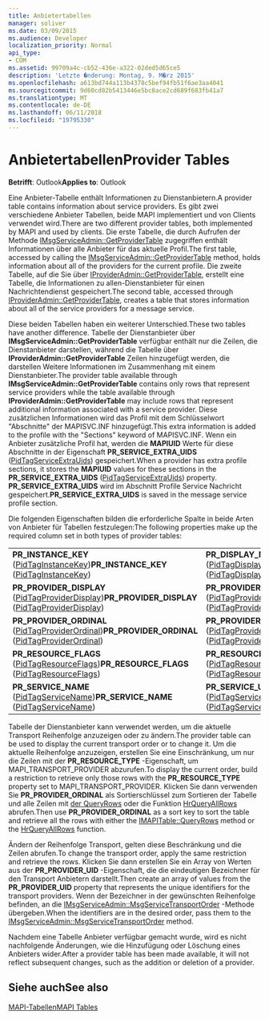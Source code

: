```yaml
---
title: Anbietertabellen
manager: soliver
ms.date: 03/09/2015
ms.audience: Developer
localization_priority: Normal
api_type:
- COM
ms.assetid: 99709a4c-cb52-436e-a322-02ded5d65ce5
description: 'Letzte �nderung: Montag, 9. M�rz 2015'
ms.openlocfilehash: a613bd744a113b4378c5bef94fb51f6ae3aa4041
ms.sourcegitcommit: 9d60cd82b5413446e5bc8ace2cd689f683fb41a7
ms.translationtype: MT
ms.contentlocale: de-DE
ms.lasthandoff: 06/11/2018
ms.locfileid: "19795330"
---
```

# <a name="provider-tables"></a><span data-ttu-id="21a87-103">Anbietertabellen</span><span class="sxs-lookup"><span data-stu-id="21a87-103">Provider Tables</span></span>

  
  
<span data-ttu-id="21a87-104">**Betrifft**: Outlook</span><span class="sxs-lookup"><span data-stu-id="21a87-104">**Applies to**: Outlook</span></span> 
  
<span data-ttu-id="21a87-105">Eine Anbieter-Tabelle enthält Informationen zu Dienstanbietern.</span><span class="sxs-lookup"><span data-stu-id="21a87-105">A provider table contains information about service providers.</span></span> <span data-ttu-id="21a87-106">Es gibt zwei verschiedene Anbieter Tabellen, beide MAPI implementiert und von Clients verwendet wird.</span><span class="sxs-lookup"><span data-stu-id="21a87-106">There are two different provider tables, both implemented by MAPI and used by clients.</span></span> <span data-ttu-id="21a87-107">Die erste Tabelle, die durch Aufrufen der Methode [IMsgServiceAdmin::GetProviderTable](imsgserviceadmin-getprovidertable.md) zugegriffen enthält Informationen über alle Anbieter für das aktuelle Profil.</span><span class="sxs-lookup"><span data-stu-id="21a87-107">The first table, accessed by calling the [IMsgServiceAdmin::GetProviderTable](imsgserviceadmin-getprovidertable.md) method, holds information about all of the providers for the current profile.</span></span> <span data-ttu-id="21a87-108">Die zweite Tabelle, auf die Sie über [IProviderAdmin::GetProviderTable](iprovideradmin-getprovidertable.md), erstellt eine Tabelle, die Informationen zu allen-Dienstanbieter für einen Nachrichtendienst gespeichert.</span><span class="sxs-lookup"><span data-stu-id="21a87-108">The second table, accessed through [IProviderAdmin::GetProviderTable](iprovideradmin-getprovidertable.md), creates a table that stores information about all of the service providers for a message service.</span></span>
  
<span data-ttu-id="21a87-109">Diese beiden Tabellen haben ein weiterer Unterschied.</span><span class="sxs-lookup"><span data-stu-id="21a87-109">These two tables have another difference.</span></span> <span data-ttu-id="21a87-110">Tabelle der Dienstanbieter über **IMsgServiceAdmin::GetProviderTable** verfügbar enthält nur die Zeilen, die Dienstanbieter darstellen, während die Tabelle über **IProviderAdmin::GetProviderTable** Zeilen hinzugefügt werden, die darstellen Weitere Informationen im Zusammenhang mit einem Dienstanbieter.</span><span class="sxs-lookup"><span data-stu-id="21a87-110">The provider table available through **IMsgServiceAdmin::GetProviderTable** contains only rows that represent service providers while the table available through **IProviderAdmin::GetProviderTable** may include rows that represent additional information associated with a service provider.</span></span> <span data-ttu-id="21a87-111">Diese zusätzlichen Informationen wird das Profil mit dem Schlüsselwort "Abschnitte" der MAPISVC.INF hinzugefügt.</span><span class="sxs-lookup"><span data-stu-id="21a87-111">This extra information is added to the profile with the "Sections" keyword of MAPISVC.INF.</span></span> <span data-ttu-id="21a87-112">Wenn ein Anbieter zusätzliche Profil hat, werden die **MAPIUID** Werte für diese Abschnitte in der Eigenschaft **PR_SERVICE_EXTRA_UIDS** ([PidTagServiceExtraUids](pidtagserviceextrauids-canonical-property.md)) gespeichert.</span><span class="sxs-lookup"><span data-stu-id="21a87-112">When a provider has extra profile sections, it stores the **MAPIUID** values for these sections in the **PR_SERVICE_EXTRA_UIDS** ([PidTagServiceExtraUids](pidtagserviceextrauids-canonical-property.md)) property.</span></span> <span data-ttu-id="21a87-113">**PR_SERVICE_EXTRA_UIDS** wird im Abschnitt Profile Service Nachricht gespeichert.</span><span class="sxs-lookup"><span data-stu-id="21a87-113">**PR_SERVICE_EXTRA_UIDS** is saved in the message service profile section.</span></span> 
  
<span data-ttu-id="21a87-114">Die folgenden Eigenschaften bilden die erforderliche Spalte in beide Arten von Anbieter für Tabellen festzulegen:</span><span class="sxs-lookup"><span data-stu-id="21a87-114">The following properties make up the required column set in both types of provider tables:</span></span>
  
|||
|:-----|:-----|
|<span data-ttu-id="21a87-115">**PR_INSTANCE_KEY** ([PidTagInstanceKey](pidtaginstancekey-canonical-property.md))</span><span class="sxs-lookup"><span data-stu-id="21a87-115">**PR_INSTANCE_KEY** ([PidTagInstanceKey](pidtaginstancekey-canonical-property.md))</span></span>  <br/> |<span data-ttu-id="21a87-116">**PR_DISPLAY_NAME** ([PidTagDisplayName](pidtagdisplayname-canonical-property.md))</span><span class="sxs-lookup"><span data-stu-id="21a87-116">**PR_DISPLAY_NAME** ([PidTagDisplayName](pidtagdisplayname-canonical-property.md))</span></span>  <br/> |
|<span data-ttu-id="21a87-117">**PR_PROVIDER_DISPLAY** ([PidTagProviderDisplay](pidtagproviderdisplay-canonical-property.md))</span><span class="sxs-lookup"><span data-stu-id="21a87-117">**PR_PROVIDER_DISPLAY** ([PidTagProviderDisplay](pidtagproviderdisplay-canonical-property.md))</span></span>  <br/> |<span data-ttu-id="21a87-118">**PR_PROVIDER_DLL_NAME** ([PidTagProviderDllName](pidtagproviderdllname-canonical-property.md))</span><span class="sxs-lookup"><span data-stu-id="21a87-118">**PR_PROVIDER_DLL_NAME** ([PidTagProviderDllName](pidtagproviderdllname-canonical-property.md))</span></span>  <br/> |
|<span data-ttu-id="21a87-119">**PR_PROVIDER_ORDINAL** ([PidTagProviderOrdinal](pidtagproviderordinal-canonical-property.md))</span><span class="sxs-lookup"><span data-stu-id="21a87-119">**PR_PROVIDER_ORDINAL** ([PidTagProviderOrdinal](pidtagproviderordinal-canonical-property.md))</span></span>  <br/> |<span data-ttu-id="21a87-120">**PR_PROVIDER_UID** ([PidTagProviderUid](pidtagprovideruid-canonical-property.md))</span><span class="sxs-lookup"><span data-stu-id="21a87-120">**PR_PROVIDER_UID** ([PidTagProviderUid](pidtagprovideruid-canonical-property.md))</span></span>  <br/> |
|<span data-ttu-id="21a87-121">**PR_RESOURCE_FLAGS** ([PidTagResourceFlags](pidtagresourceflags-canonical-property.md))</span><span class="sxs-lookup"><span data-stu-id="21a87-121">**PR_RESOURCE_FLAGS** ([PidTagResourceFlags](pidtagresourceflags-canonical-property.md))</span></span>  <br/> |<span data-ttu-id="21a87-122">**PR_RESOURCE_TYPE** ([PidTagResourceType](pidtagresourcetype-canonical-property.md))</span><span class="sxs-lookup"><span data-stu-id="21a87-122">**PR_RESOURCE_TYPE** ([PidTagResourceType](pidtagresourcetype-canonical-property.md))</span></span>  <br/> |
|<span data-ttu-id="21a87-123">**PR_SERVICE_NAME** ([PidTagServiceName](pidtagservicename-canonical-property.md))</span><span class="sxs-lookup"><span data-stu-id="21a87-123">**PR_SERVICE_NAME** ([PidTagServiceName](pidtagservicename-canonical-property.md))</span></span>  <br/> |<span data-ttu-id="21a87-124">**PR_SERVICE_UID** ([PidTagServiceUid](pidtagserviceuid-canonical-property.md))</span><span class="sxs-lookup"><span data-stu-id="21a87-124">**PR_SERVICE_UID** ([PidTagServiceUid](pidtagserviceuid-canonical-property.md))</span></span>  <br/> |
   
<span data-ttu-id="21a87-125">Tabelle der Dienstanbieter kann verwendet werden, um die aktuelle Transport Reihenfolge anzuzeigen oder zu ändern.</span><span class="sxs-lookup"><span data-stu-id="21a87-125">The provider table can be used to display the current transport order or to change it.</span></span> <span data-ttu-id="21a87-126">Um die aktuelle Reihenfolge anzuzeigen, erstellen Sie eine Einschränkung, um nur die Zeilen mit der **PR_RESOURCE_TYPE** -Eigenschaft, um MAPI_TRANSPORT_PROVIDER abzurufen.</span><span class="sxs-lookup"><span data-stu-id="21a87-126">To display the current order, build a restriction to retrieve only those rows with the **PR_RESOURCE_TYPE** property set to MAPI_TRANSPORT_PROVIDER.</span></span> <span data-ttu-id="21a87-127">Klicken Sie dann verwenden Sie **PR_PROVIDER_ORDINAL** als Sortierschlüssel zum Sortieren der Tabelle und alle Zeilen mit [der QueryRows](imapitable-queryrows.md) oder die Funktion [HrQueryAllRows](hrqueryallrows.md) abrufen.</span><span class="sxs-lookup"><span data-stu-id="21a87-127">Then use **PR_PROVIDER_ORDINAL** as a sort key to sort the table and retrieve all the rows with either the [IMAPITable::QueryRows](imapitable-queryrows.md) method or the [HrQueryAllRows](hrqueryallrows.md) function.</span></span> 
  
<span data-ttu-id="21a87-128">Ändern der Reihenfolge Transport, gelten diese Beschränkung und die Zeilen abrufen.</span><span class="sxs-lookup"><span data-stu-id="21a87-128">To change the transport order, apply the same restriction and retrieve the rows.</span></span> <span data-ttu-id="21a87-129">Klicken Sie dann erstellen Sie ein Array von Werten aus der **PR_PROVIDER_UID** -Eigenschaft, die die eindeutigen Bezeichner für den Transport Anbietern darstellt.</span><span class="sxs-lookup"><span data-stu-id="21a87-129">Then create an array of values from the **PR_PROVIDER_UID** property that represents the unique identifiers for the transport providers.</span></span> <span data-ttu-id="21a87-130">Wenn der Bezeichner in der gewünschten Reihenfolge befinden, an die [IMsgServiceAdmin::MsgServiceTransportOrder](imsgserviceadmin-msgservicetransportorder.md) -Methode übergeben.</span><span class="sxs-lookup"><span data-stu-id="21a87-130">When the identifiers are in the desired order, pass them to the [IMsgServiceAdmin::MsgServiceTransportOrder](imsgserviceadmin-msgservicetransportorder.md) method.</span></span> 
  
<span data-ttu-id="21a87-131">Nachdem eine Tabelle Anbieter verfügbar gemacht wurde, wird es nicht nachfolgende Änderungen, wie die Hinzufügung oder Löschung eines Anbieters wider.</span><span class="sxs-lookup"><span data-stu-id="21a87-131">After a provider table has been made available, it will not reflect subsequent changes, such as the addition or deletion of a provider.</span></span>
  
## <a name="see-also"></a><span data-ttu-id="21a87-132">Siehe auch</span><span class="sxs-lookup"><span data-stu-id="21a87-132">See also</span></span>



[<span data-ttu-id="21a87-133">MAPI-Tabellen</span><span class="sxs-lookup"><span data-stu-id="21a87-133">MAPI Tables</span></span>](mapi-tables.md)

